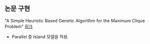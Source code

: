 ## 논문 구현
"A Simple Heuristic Based Genetic Algorithm for the Maximum Clique Problem" [링크](http://citeseerx.ist.psu.edu/viewdoc/download?doi=10.1.1.57.878&rep=rep1&type=pdf)       
* Parallel 중 Island 모델을 적용.

